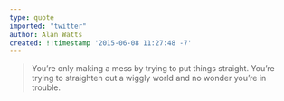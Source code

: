 ```yaml
---
type: quote
imported: "twitter"
author: Alan Watts
created: !!timestamp '2015-06-08 11:27:48 -7'
---
```

> You’re only making a mess by trying to put things straight. You’re trying to straighten out a wiggly world and no wonder you’re in trouble.

